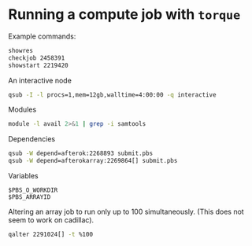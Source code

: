 # Running a compute job with `torque`

Example commands:
```bash
showres
checkjob 2458391
showstart 2219420
```

An interactive node
```bash
qsub -I -l procs=1,mem=12gb,walltime=4:00:00 -q interactive
```

Modules
```bash
module -l avail 2>&1 | grep -i samtools
```

Dependencies
```bash
qsub -W depend=afterok:2268893 submit.pbs
qsub -W depend=afterokarray:2269864[] submit.pbs
```

Variables
```
$PBS_O_WORKDIR
$PBS_ARRAYID
```

Altering an array job to run only up to 100 simultaneously. 
(This does not seem to work on cadillac).
```bash
qalter 2291024[] -t %100
```
